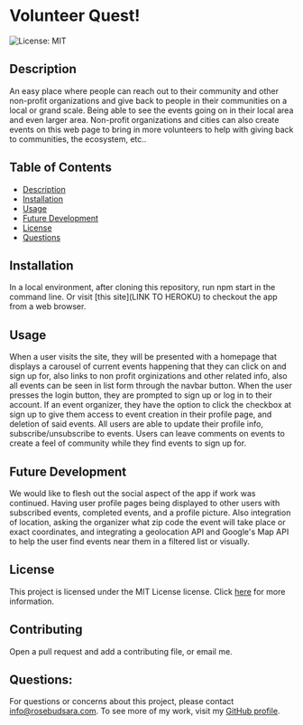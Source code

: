 # Volunteer Quest! 

![License: MIT](https://img.shields.io/badge/License-MIT-yellow.svg)

## Description
<a name="description"></a>

An easy place where people can reach out to their community and other non-profit organizations and give back to people in their communities on a local or grand scale. Being able to see the events going on in their local area and even larger area. Non-profit organizations and cities can also create events on this web page to bring in more volunteers to help with giving back to communities, the ecosystem, etc..

## Table of Contents
- [Description](#description)
- [Installation](#installation)
- [Usage](#usage)
- [Future Development](#fd)
- [License](#license)
- [Questions](#questions)


## Installation
<a name="installation"></a>
In a local environment, after cloning this repository, run npm start in the command line. Or visit [this site](LINK TO HEROKU) to checkout the app from a web browser.

## Usage
<a name="usage"></a>
When a user visits the site, they will be presented with a homepage that displays a carousel of current events happening that they can click on and sign up for, also links to non profit orginizations and other related info, also all events can be seen in list form through the navbar button. When the user presses the login button, they are prompted to sign up or log in to their account. If an event organizer, they have the option to click the checkbox at sign up to give them access to event creation in their profile page, and deletion of said events. All users are able to update their profile info, subscribe/unsubscribe to events. Users can leave comments on events to create a feel of community while they find events to sign up for.

## Future Development
<a name="fd"></a>
We would like to flesh out the social aspect of the app if work was continued. Having user profile pages being displayed to other users with subscribed events, completed events, and a profile picture. Also integration of location, asking the organizer what zip code the event will take place or exact coordinates, and integrating a geolocation API and Google's Map API to help the user find events near them in a filtered list or visually.

## License
<a name="license"></a>
This project is licensed under the MIT License license. Click [here](https://opensource.org/licenses/MIT) for more information.

## Contributing
<a name="contributing"></a>
Open a pull request and add a contributing file, or email me.

## Questions:
<a name="questions"></a>
For questions or concerns about this project, please contact info@rosebudsara.com. To see more of my work, visit my [GitHub profile](https://github.com/sararosebud).

